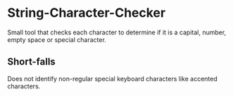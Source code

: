 # String-Character-Checker
Small tool that checks each character to determine if it is a capital, number, empty space or special character.

## Short-falls
Does not identify non-regular special keyboard characters like accented characters.
